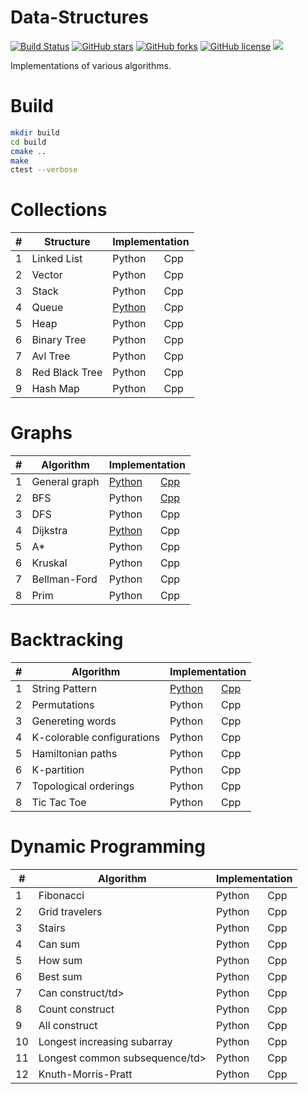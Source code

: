 # Data-Structures

[![Build Status](https://travis-ci.org/djeada/Algorithms-And-Data-Structures.svg?branch=master)](https://travis-ci.org/djeada/Algorithms-And-Data-Structures)
<a href="https://github.com/djeada/Data-Structures/stargazers"><img alt="GitHub stars" src="https://img.shields.io/github/stars/djeada/Data-Structures"></a>
<a href="https://github.com/djeada/Data-Structures/network"><img alt="GitHub forks" src="https://img.shields.io/github/forks/djeada/Data-Structures"></a>
<a href="https://github.com/djeada/Data-Structures/blob/master/LICENSE"><img alt="GitHub license" src="https://img.shields.io/github/license/djeada/Data-Structures"></a>
<a href=""><img src="https://img.shields.io/badge/contributions-welcome-brightgreen.svg?style=flat"></a>
</div>

Implementations of various algorithms.

<h1>Build</h1>

```bash
mkdir build
cd build
cmake ..
make
ctest --verbose
```
<h1>Collections</h1>
<table>
<thead>
<tr>
<th>#</th>
<th>Structure</th>
<th colspan="2">Implementation</th>
</tr>
</thead>
<tbody>
<tr>
<td>1</td>
<td>Linked List</td>
<td><a>Python</a></td>
 <td><a>Cpp</a></td> 
   </tr>
<tr>
<td>2</td>
<td>Vector</td>
<td><a>Python</a></td>
 <td><a>Cpp</a></td> 
  </tr>
  <tr>
<td>3</td>
<td>Stack</td>
<td><a>Python</a></td>
 <td><a>Cpp</a></td> 
  </tr>
  
<tr>
<td>4</td>
<td>Queue</td>
<td><a href="https://github.com/djeada/Data-Structures/blob/master/src/graphs/python/dijkstra/dijkstra.py">Python</a></td>
 <td><a>Cpp</a></td> 
  </tr>
  <tr>
<td>5</td>
<td>Heap</td>
<td><a>Python</a></td>
 <td><a>Cpp</a></td> 
  </tr>
  
<td>6</td>
<td>Binary Tree</td>
<td><a>Python</a></td>
 <td><a>Cpp</a></td> 
  </tr>
      <tr>
<td>7</td>
<td>Avl Tree</td>
<td><a>Python</a></td>
 <td><a>Cpp</a></td> 
  </tr>
        <tr>
<td>8</td>
<td>Red Black Tree</td>
<td><a>Python</a></td>
 <td><a>Cpp</a></td> 
  </tr>
          <tr>
<td>9</td>
<td>Hash Map</td>
<td><a>Python</a></td>
 <td><a>Cpp</a></td> 
  </tr>
</tr>
</tbody>
</table>



<h1>Graphs</h1>
<table>
<thead>
<tr>
<th>#</th>
<th>Algorithm</th>
<th colspan="2">Implementation</th>
</tr>
</thead>
<tbody>
 
<tr>
<td>1</td>
<td>General graph</td>
<td><a href="https://github.com/djeada/Data-Structures/blob/master/src/graphs/python/graph/graph.py">Python</a></td>
 <td><a href="https://github.com/djeada/Data-Structures/tree/master/src/graphs/cpp/graph">Cpp</a></td> 
   </tr>
<tr>
<td>2</td>
<td>BFS</td>
<td><a>Python</a></td>
 <td><a href="https://github.com/djeada/Data-Structures/tree/master/src/graphs/cpp/bfs/src">Cpp</a></td> 
  </tr>
  
  <tr>
<td>3</td>
<td>DFS</td>
<td><a>Python</a></td>
 <td><a>Cpp</a></td> 
  </tr>
  
<tr>
<td>4</td>
<td>Dijkstra</td>
<td><a href="https://github.com/djeada/Data-Structures/blob/master/src/graphs/python/dijkstra/dijkstra.py">Python</a></td>
 <td><a>Cpp</a></td> 
  </tr>
  <tr>
<td>5</td>
<td>A*</td>
<td><a>Python</a></td>
 <td><a>Cpp</a></td> 
  </tr>
    <tr>
<td>6</td>
<td>Kruskal</td>
<td><a>Python</a></td>
 <td><a>Cpp</a></td> 
  </tr>
      <tr>
<td>7</td>
<td>Bellman-Ford</td>
<td><a>Python</a></td>
 <td><a>Cpp</a></td> 
  </tr>
        <tr>
<td>8</td>
<td>Prim</td>
<td><a>Python</a></td>
 <td><a>Cpp</a></td> 
  </tr>
  
</tr>
</tbody>
</table>

<h1>Backtracking</h1>
<table>
<thead>
<tr>
<th>#</th>
<th>Algorithm</th>
<th colspan="2">Implementation</th>
</tr>
</thead>
<tbody>
 
<tr>
<td>1</td>
<td>String Pattern</td>
<td><a href="">Python</a></td>
 <td><a href="">Cpp</a></td> 
   </tr>
<tr>
<td>2</td>
<td>Permutations</td>
<td><a>Python</a></td>
 <td><a>Cpp</a></td> 
  </tr>
  
  <tr>
<td>3</td>
<td>Genereting words</td>
<td><a>Python</a></td>
 <td><a>Cpp</a></td> 
  </tr>
  
<tr>
<td>4</td>
<td>K-colorable configurations</td>
<td><a>Python</a></td>
 <td><a>Cpp</a></td> 
  </tr>
  <tr>
<td>5</td>
<td>Hamiltonian paths</td>
<td><a>Python</a></td>
 <td><a>Cpp</a></td> 
  </tr>
    <tr>
<td>6</td>
<td>K-partition</td>
<td><a>Python</a></td>
 <td><a>Cpp</a></td> 
  </tr>
      <tr>
<td>7</td>
<td>Topological orderings</td>
<td><a>Python</a></td>
 <td><a>Cpp</a></td> 
  </tr>
        <tr>
<td>8</td>
<td>Tic Tac Toe</td>
<td><a>Python</a></td>
 <td><a>Cpp</a></td> 
  </tr>
  
</tr>
</tbody>
</table>


<h1>Dynamic Programming</h1>
<table>
<thead>
<tr>
<th>#</th>
<th>Algorithm</th>
<th colspan="2">Implementation</th>
</tr>
</thead>
<tbody>
 
<tr>
<td>1</td>
<td>Fibonacci</td>
<td><a>Python</a></td>
 <td><a>Cpp</a></td> 
   </tr>
<tr>
<td>2</td>
<td>Grid travelers</td>
<td><a>Python</a></td>
 <td><a>Cpp</a></td> 
  </tr>
  
  <tr>
<td>3</td>
<td>Stairs</td>
<td><a>Python</a></td>
 <td><a>Cpp</a></td> 
  </tr>
  
<tr>
<td>4</td>
<td>Can sum</td>
<td><a>Python</a></td>
 <td><a>Cpp</a></td> 
  </tr>
  <tr>
<td>5</td>
<td>How sum</td>
<td><a>Python</a></td>
 <td><a>Cpp</a></td> 
  </tr>
    <tr>
<td>6</td>
<td>Best sum</td>
<td><a>Python</a></td>
 <td><a>Cpp</a></td> 
  </tr>
      <tr>
<td>7</td>
<td>Can construct/td>
<td><a>Python</a></td>
 <td><a>Cpp</a></td> 
  </tr>
        <tr>
<td>8</td>
<td>Count construct</td>
<td><a>Python</a></td>
 <td><a>Cpp</a></td> 
  </tr>
  
   <tr>
<td>9</td>
<td>All construct</td>
<td><a>Python</a></td>
 <td><a>Cpp</a></td> 
  </tr>
    <tr>
<td>10</td>
<td>Longest increasing subarray</td>
<td><a>Python</a></td>
 <td><a>Cpp</a></td> 
  </tr>
      <tr>
<td>11</td>
<td>Longest common subsequence/td>
<td><a>Python</a></td>
 <td><a>Cpp</a></td> 
  </tr>
        <tr>
<td>12</td>
<td>Knuth-Morris-Pratt</td>
<td><a>Python</a></td>
 <td><a>Cpp</a></td> 
  </tr>
  
</tr>
</tbody>
</table>


